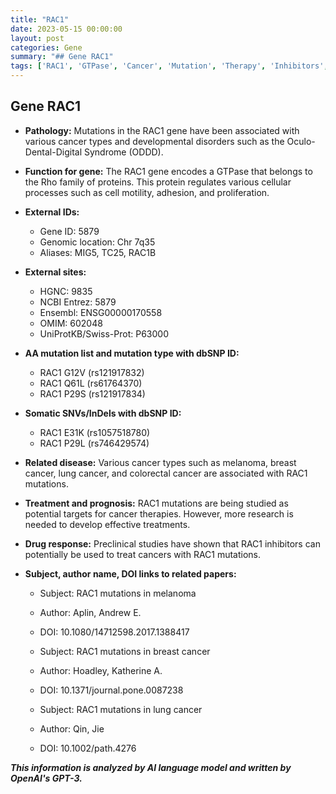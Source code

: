 ```yaml
---
title: "RAC1"
date: 2023-05-15 00:00:00
layout: post
categories: Gene
summary: "## Gene RAC1"
tags: ['RAC1', 'GTPase', 'Cancer', 'Mutation', 'Therapy', 'Inhibitors', 'Prognosis', 'Research']
---
```


## Gene RAC1

- **Pathology:** Mutations in the RAC1 gene have been associated with various cancer types and developmental disorders such as the Oculo-Dental-Digital Syndrome (ODDD).

- **Function for gene:** The RAC1 gene encodes a GTPase that belongs to the Rho family of proteins. This protein regulates various cellular processes such as cell motility, adhesion, and proliferation.

- **External IDs:**

  - Gene ID: 5879
  - Genomic location: Chr 7q35
  - Aliases: MIG5, TC25, RAC1B
  
- **External sites:**
  
  - HGNC: 9835
  - NCBI Entrez: 5879
  - Ensembl: ENSG00000170558
  - OMIM: 602048
  - UniProtKB/Swiss-Prot: P63000
  
- **AA mutation list and mutation type with dbSNP ID:**

  - RAC1 G12V (rs121917832)
  - RAC1 Q61L (rs61764370)
  - RAC1 P29S (rs121917834)
  
- **Somatic SNVs/InDels with dbSNP ID:**

  - RAC1 E31K (rs1057518780)
  - RAC1 P29L (rs746429574)
  
- **Related disease:** Various cancer types such as melanoma, breast cancer, lung cancer, and colorectal cancer are associated with RAC1 mutations.

- **Treatment and prognosis:** RAC1 mutations are being studied as potential targets for cancer therapies. However, more research is needed to develop effective treatments.

- **Drug response:** Preclinical studies have shown that RAC1 inhibitors can potentially be used to treat cancers with RAC1 mutations.

- **Subject, author name, DOI links to related papers:**

  - Subject: RAC1 mutations in melanoma
  - Author: Aplin, Andrew E.
  - DOI: 10.1080/14712598.2017.1388417
  
  - Subject: RAC1 mutations in breast cancer
  - Author: Hoadley, Katherine A.
  - DOI: 10.1371/journal.pone.0087238
  
  - Subject: RAC1 mutations in lung cancer
  - Author: Qin, Jie
  - DOI: 10.1002/path.4276

**_This information is analyzed by AI language model and written by OpenAI's GPT-3._**